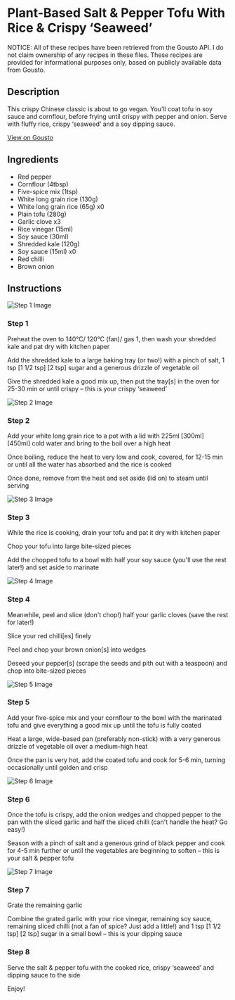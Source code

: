 # Plant-Based Salt & Pepper Tofu With Rice & Crispy ‘Seaweed’

NOTICE: All of these recipes have been retrieved from the Gousto API. I do not claim ownership of any recipes in these files. These recipes are provided for informational purposes only, based on publicly available data from Gousto.

## Description

This crispy Chinese classic is about to go vegan. You’ll coat tofu in soy sauce and cornflour, before frying until crispy with pepper and onion. Serve with fluffy rice, crispy ‘seaweed’ and a soy dipping sauce. 

[View on Gousto](https://www.gousto.co.uk/recipes/cookbook/plant-based-salt-pepper-tofu-with-rice-crispy-seaweed)

## Ingredients

- Red pepper
- Cornflour (4tbsp)
- Five-spice mix (1tsp)
- White long grain rice (130g)
- White long grain rice (65g) x0
- Plain tofu (280g)
- Garlic clove x3
- Rice vinegar (15ml)
- Soy sauce (30ml)
- Shredded kale (120g)
- Soy sauce (15ml) x0
- Red chilli
- Brown onion

## Instructions

![Step 1 Image](https://production-media.gousto.co.uk/cms/recipe-step-image/step-1-1667899939761-x200.jpg)

### Step 1

Preheat the oven to 140°C/ 120°C (fan)/ gas 1, then wash your shredded kale and pat dry with kitchen paper

Add the shredded kale to a large baking tray (or two!) with a pinch of salt, 1 tsp <span class="text-purple">[1 1/2 tsp]</span> <span class="text-danger">[2 tsp]</span> sugar and a generous drizzle of vegetable oil

Give the shredded kale a good mix up, then put the tray[s] in the oven for 25-30 min or until crispy – this is your crispy ‘seaweed’

![Step 2 Image](https://production-media.gousto.co.uk/cms/recipe-step-image/step-2-1667899944191-x200.jpg)

### Step 2

Add your white long grain rice to a pot with a lid with 225ml <span class="text-purple">[300ml]</span><span class="text-danger"> [450ml]</span> cold water and bring to the boil over a high heat

Once boiling, reduce the heat to very low and cook, covered, for 12-15 min or until all the water has absorbed and the rice is cooked

Once done, remove from the heat and set aside (lid on) to steam until serving

![Step 3 Image](https://production-media.gousto.co.uk/cms/recipe-step-image/step-3-1667899947447-x200.jpg)

### Step 3

While the rice is cooking, drain your tofu and pat it dry with kitchen paper

Chop your tofu into large bite-sized pieces

Add the chopped tofu to a bowl with half your soy sauce (you'll use the rest later!) and set aside to marinate

![Step 4 Image](https://production-media.gousto.co.uk/cms/recipe-step-image/step-4-1667899952380-x200.jpg)

### Step 4

Meanwhile, peel and slice (don't chop!) half your garlic cloves (save the rest for later!)

Slice your red chilli[es] finely

Peel and chop your brown onion[s] into wedges

Deseed your pepper[s] (scrape the seeds and pith out with a teaspoon) and chop into bite-sized pieces

![Step 5 Image](https://production-media.gousto.co.uk/cms/recipe-step-image/step-5-1667899958964-x200.jpg)

### Step 5

Add your five-spice mix and your cornflour to the bowl with the marinated tofu and give everything a good mix up until the tofu is fully coated

Heat a large, wide-based pan (preferably non-stick) with a very generous drizzle of vegetable oil over a medium-high heat

Once the pan is very hot, add the coated tofu and cook for 5-6 min, turning occasionally until golden and crisp

![Step 6 Image](https://production-media.gousto.co.uk/cms/recipe-step-image/step-6-1667899963119-x200.jpg)

### Step 6

Once the tofu is crispy, add the onion wedges and chopped pepper to the pan with the sliced garlic and half the sliced chilli (can't handle the heat? Go easy!)

Season with a pinch of salt and a generous grind of black pepper and cook for 4-5 min further or until the vegetables are beginning to soften – this is your salt & pepper tofu

![Step 7 Image](https://production-media.gousto.co.uk/cms/recipe-step-image/step-7-1667899966997-x200.jpg)

### Step 7

Grate the remaining garlic

Combine the grated garlic with your rice vinegar, remaining soy sauce, remaining sliced chilli (not a fan of spice? Just add a little!) and 1 tsp <span class="text-purple">[1 1/2 tsp] </span><span class="text-danger">[2 tsp]</span> sugar in a small bowl – this is your dipping sauce

### Step 8

Serve the salt & pepper tofu with the cooked rice, crispy ‘seaweed’ and dipping sauce to the side

Enjoy!

